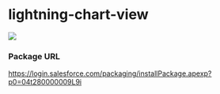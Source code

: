 # lightning-chart-view
<img src="http://cdn-ak.f.st-hatena.com/images/fotolife/t/tyoshikawa1106/20150702/20150702001048.png" />

### Package URL
<a href="https://login.salesforce.com/packaging/installPackage.apexp?p0=04t280000009L9i" target="_blank">https://login.salesforce.com/packaging/installPackage.apexp?p0=04t280000009L9i</a>

